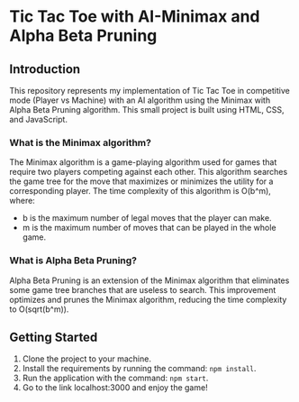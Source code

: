 # Tic Tac Toe with AI-Minimax and Alpha Beta Pruning

## Introduction
This repository represents my implementation of Tic Tac Toe in competitive mode (Player vs Machine) with an AI algorithm using the Minimax with Alpha Beta Pruning algorithm. This small project is built using HTML, CSS, and JavaScript.

### What is the Minimax algorithm?
The Minimax algorithm is a game-playing algorithm used for games that require two players competing against each other. This algorithm searches the game tree for the move that maximizes or minimizes the utility for a corresponding player. The time complexity of this algorithm is O(b^m), where:
- b is the maximum number of legal moves that the player can make.
- m is the maximum number of moves that can be played in the whole game.

### What is Alpha Beta Pruning?
Alpha Beta Pruning is an extension of the Minimax algorithm that eliminates some game tree branches that are useless to search. This improvement optimizes and prunes the Minimax algorithm, reducing the time complexity to O(sqrt(b^m)).

## Getting Started
1. Clone the project to your machine.
2. Install the requirements by running the command: `npm install`.
3. Run the application with the command: `npm start`.
4. Go to the link localhost:3000 and enjoy the game!
